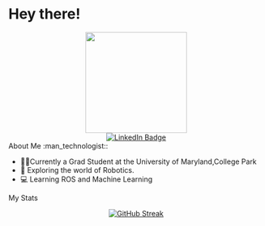 
<h1>
  Hey there!
</h1>
<div id="header" align="center">
  <img src="https://media.giphy.com/media/B6IBrYTyvo1UJOXF9u/giphy.gif" width="200"/>
</div>
<div id="badges"  align="center">
  <a href="https://www.linkedin.com/in/suriya-suresh">
    <img src="https://img.shields.io/badge/LinkedIn-blue?style=for-the-badge&logo=linkedin&logoColor=white" alt="LinkedIn Badge"/>
  </a>
<div id="badges"  align="center">
  <img src="https://komarev.com/ghpvc/?username=theunknowninfinite&style=flat-square&color=blueviolet" alt=""/>
</div>

<div align="left">
About Me :man_technologist::

- :man_student:Currently a Grad Student at the University of Maryland,College Park
- :robot: Exploring the world of Robotics.
- :computer: Learning ROS and Machine Learning
</div>
<div align="left">


My Stats
<!-- ![](./profile-3d-contrib/profile-night-view.svg) -->
</div>

<div align="center">

[![GitHub Streak](http://github-readme-streak-stats.herokuapp.com?user=theunknowninfinite&theme=midnight-purple&hide_border=true&border_radius=4&date_format=M%20j%5B%2C%20Y%5D)](https://git.io/streak-stats)

</div>